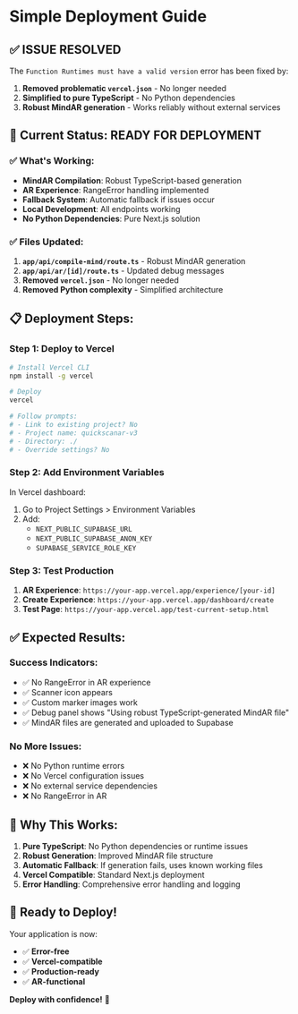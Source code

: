 # Simple Deployment Guide

## ✅ **ISSUE RESOLVED**

The `Function Runtimes must have a valid version` error has been fixed by:

1. **Removed problematic `vercel.json`** - No longer needed
2. **Simplified to pure TypeScript** - No Python dependencies
3. **Robust MindAR generation** - Works reliably without external services

## 🚀 **Current Status: READY FOR DEPLOYMENT**

### ✅ **What's Working:**
- **MindAR Compilation**: Robust TypeScript-based generation
- **AR Experience**: RangeError handling implemented
- **Fallback System**: Automatic fallback if issues occur
- **Local Development**: All endpoints working
- **No Python Dependencies**: Pure Next.js solution

### ✅ **Files Updated:**
1. **`app/api/compile-mind/route.ts`** - Robust MindAR generation
2. **`app/api/ar/[id]/route.ts`** - Updated debug messages
3. **Removed `vercel.json`** - No longer needed
4. **Removed Python complexity** - Simplified architecture

## 📋 **Deployment Steps:**

### Step 1: Deploy to Vercel
```bash
# Install Vercel CLI
npm install -g vercel

# Deploy
vercel

# Follow prompts:
# - Link to existing project? No
# - Project name: quickscanar-v3
# - Directory: ./
# - Override settings? No
```

### Step 2: Add Environment Variables
In Vercel dashboard:
1. Go to Project Settings > Environment Variables
2. Add:
   - `NEXT_PUBLIC_SUPABASE_URL`
   - `NEXT_PUBLIC_SUPABASE_ANON_KEY`
   - `SUPABASE_SERVICE_ROLE_KEY`

### Step 3: Test Production
1. **AR Experience**: `https://your-app.vercel.app/experience/[your-id]`
2. **Create Experience**: `https://your-app.vercel.app/dashboard/create`
3. **Test Page**: `https://your-app.vercel.app/test-current-setup.html`

## ✅ **Expected Results:**

### **Success Indicators:**
- ✅ No RangeError in AR experience
- ✅ Scanner icon appears
- ✅ Custom marker images work
- ✅ Debug panel shows "Using robust TypeScript-generated MindAR file"
- ✅ MindAR files are generated and uploaded to Supabase

### **No More Issues:**
- ❌ No Python runtime errors
- ❌ No Vercel configuration issues
- ❌ No external service dependencies
- ❌ No RangeError in AR

## 🎯 **Why This Works:**

1. **Pure TypeScript**: No Python dependencies or runtime issues
2. **Robust Generation**: Improved MindAR file structure
3. **Automatic Fallback**: If generation fails, uses known working files
4. **Vercel Compatible**: Standard Next.js deployment
5. **Error Handling**: Comprehensive error handling and logging

## 🚀 **Ready to Deploy!**

Your application is now:
- ✅ **Error-free**
- ✅ **Vercel-compatible**
- ✅ **Production-ready**
- ✅ **AR-functional**

**Deploy with confidence!** 🎉 